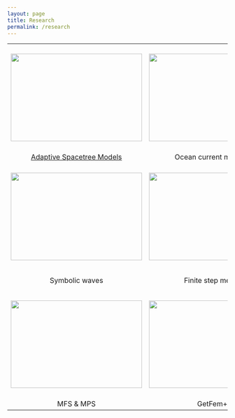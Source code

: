 ```yaml
---
layout: page
title: Research
permalink: /research
---
```


|    |         |    |
|:------:|:----------:|:------------:|
| <br><img src="https://static.wixstatic.com/media/d19f46_668e09bfcf634746aed1e20bc26e4efd.png/v1/fill/w_253,h_87,al_c,q_90/d19f46_668e09bfcf634746aed1e20bc26e4efd.webp"  height="200" width="300"> | <br><img src="https://static.wixstatic.com/media/d19f46_82d11e5e8bae47ea872f1c1e946feaf0~mv2.jpg/v1/fill/w_997,h_748,al_c,q_90,usm_0.66_1.00_0.01/d19f46_82d11e5e8bae47ea872f1c1e946feaf0~mv2.webp"  height="200" width="300"> | <br><img src="https://static.wixstatic.com/media/d19f46_0dcc411f01b34572922e382ddcea936c~mv2.png/v1/fill/w_330,h_186,al_c,q_90/d19f46_0dcc411f01b34572922e382ddcea936c~mv2.webp"  height="200" width="300"> |
| <br>[Adaptive Spacetree Models](https://raw.githubusercontent.com/FiniteTsai/FiniteTsai.github.io/5ff648c922914b538243b5aa27939aa4846bed06/research/ASM.md)| <br>Ocean current modeling | <br>Oil spill modeling |
| <br><img src="https://static.wixstatic.com/media/d19f46_a77d7b37d6fa4840a4dca16118204728.png/v1/fill/w_1356,h_748,al_c,q_90,usm_0.66_1.00_0.01/d19f46_a77d7b37d6fa4840a4dca16118204728.webp"  height="200" width="300"> | <br><img src="https://static.wixstatic.com/media/d19f46_59e1f9e06f884e379bdc1bff53959920.png/v1/fill/w_558,h_283,al_c,q_90/d19f46_59e1f9e06f884e379bdc1bff53959920.webp"  height="200" width="300"> | <br><img src="https://static.wixstatic.com/media/d19f46_39aa8af430ab40d1ae2052eeca889fec.png/v1/fill/w_806,h_698,al_c,q_90/d19f46_39aa8af430ab40d1ae2052eeca889fec.webp"  height="200" width="300"> |
| <br>Symbolic waves | <br>Finite step method | <br>Local Radial Basis<br>Function Collocation Method |
| <br><img src="https://static.wixstatic.com/media/d19f46_ab34c698d1ba44d1b8d11ff250e87bed.png/v1/fill/w_456,h_461,al_c,q_90/d19f46_ab34c698d1ba44d1b8d11ff250e87bed.webp"  height="200" width="300"> | <br><img src="https://static.wixstatic.com/media/d19f46_c6e4037aafb44b309983a17db201bed7.png/v1/fill/w_790,h_553,al_c,q_90/d19f46_c6e4037aafb44b309983a17db201bed7.webp"  height="200" width="300"> | <br><img src="https://static.wixstatic.com/media/d19f46_7742c1068cac4fc9958295aeeda4044e.png/v1/fill/w_621,h_432,al_c,q_90/d19f46_7742c1068cac4fc9958295aeeda4044e.webp"  height="200" width="300"> |
| <br>MFS & MPS | <br>GetFem++ | <br>Analytical solutions of waves |
